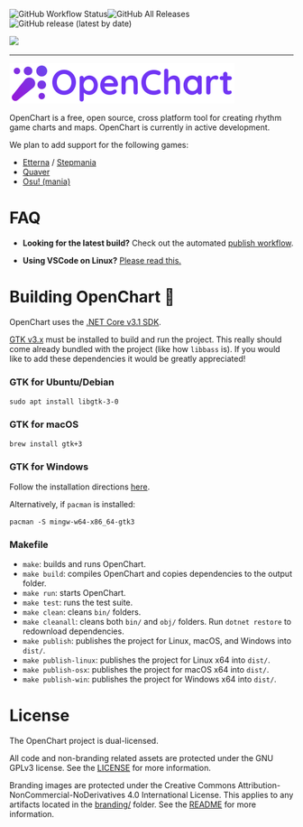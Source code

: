 ![GitHub Workflow Status](https://img.shields.io/github/workflow/status/OpenChartProject/OpenChart/build-and-test?style=for-the-badge)![GitHub All Releases](https://img.shields.io/github/downloads/OpenChartProject/OpenChart/total?style=for-the-badge)![GitHub release (latest by date)](https://img.shields.io/github/v/release/OpenChartProject/OpenChart?style=for-the-badge)

[![](https://imgur.com/bhQKKSZ.png)](https://discord.gg/wSGmN52)

--------------

[![](branding/banner_small.png)](https://github.com/OpenChartProject/OpenChart)

OpenChart is a free, open source, cross platform tool for creating rhythm game charts and maps. OpenChart is currently in active development.

We plan to add support for the following games:

- [Etterna](https://etternaonline.com/) / [Stepmania](https://www.stepmania.com/)
- [Quaver](https://quavergame.com/)
- [Osu! (mania)](https://osu.ppy.sh/)

# FAQ
- **Looking for the latest build?** Check out the automated [publish workflow](https://github.com/OpenChartProject/OpenChart/actions?query=workflow%3Apublish).

- **Using VSCode on Linux?** [Please read this.](docs/VSCode.md)

# Building OpenChart 🔨

OpenChart uses the [.NET Core v3.1 SDK](https://dotnet.microsoft.com/download/dotnet-core/3.1).

[GTK v3.x](https://www.gtk.org/) must be installed to build and run the project. This really should come already bundled with the project (like how `libbass` is). If you would like to add these dependencies it would be greatly appreciated!

### GTK for Ubuntu/Debian
```
sudo apt install libgtk-3-0
```

### GTK for macOS
```
brew install gtk+3
```

### GTK for Windows
Follow the installation directions [here](https://www.gtk.org/docs/installations/windows/).

Alternatively, if `pacman` is installed:

```
pacman -S mingw-w64-x86_64-gtk3
```

### Makefile

- `make`: builds and runs OpenChart.
- `make build`: compiles OpenChart and copies dependencies to the output folder.
- `make run`: starts OpenChart.
- `make test`: runs the test suite.
- `make clean`: cleans `bin/` folders.
- `make cleanall`: cleans both `bin/` and `obj/` folders. Run `dotnet restore` to redownload dependencies.
- `make publish`: publishes the project for Linux, macOS, and Windows into `dist/`.
- `make publish-linux`: publishes the project for Linux x64 into `dist/`.
- `make publish-osx`: publishes the project for macOS x64 into `dist/`.
- `make publish-win`: publishes the project for Windows x64 into `dist/`.

# License

The OpenChart project is dual-licensed.

All code and non-branding related assets are protected under the GNU GPLv3 license. See the [LICENSE](LICENSE) for more information.

Branding images are protected under the Creative Commons Attribution-NonCommercial-NoDerivatives 4.0 International License. This applies to any artifacts located in the [branding/](branding) folder. See the [README](branding/README.md) for more information.
